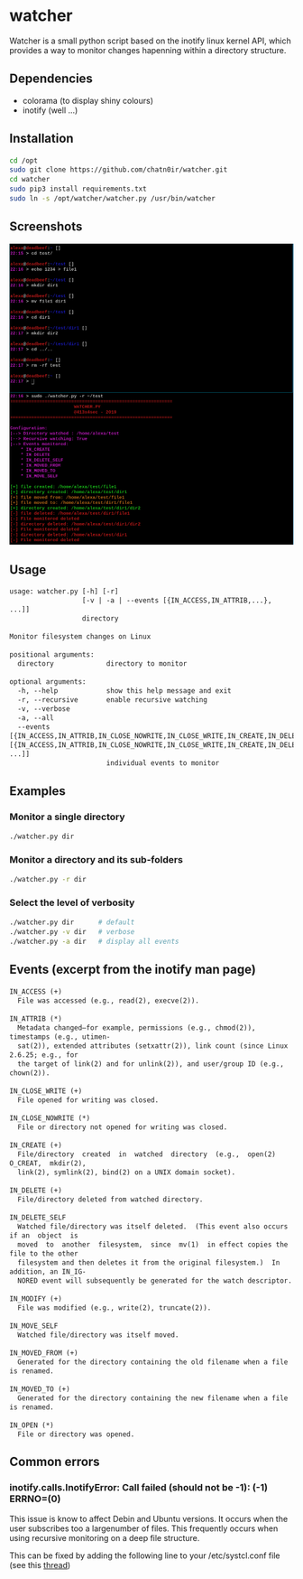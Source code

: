 # watcher
Watcher is a small python script based on the inotify linux kernel API, which provides a way to monitor changes hapenning within a directory structure.

## Dependencies
- colorama (to display shiny colours)
- inotify (well ...)

## Installation
```bash
cd /opt
sudo git clone https://github.com/chatn0ir/watcher.git
cd watcher
sudo pip3 install requirements.txt
sudo ln -s /opt/watcher/watcher.py /usr/bin/watcher 
```

## Screenshots
![](images/image1.png)

## Usage
```
usage: watcher.py [-h] [-r]
                  [-v | -a | --events [{IN_ACCESS,IN_ATTRIB,...}, ...]]
                  directory

Monitor filesystem changes on Linux

positional arguments:
  directory             directory to monitor

optional arguments:
  -h, --help            show this help message and exit
  -r, --recursive       enable recursive watching
  -v, --verbose
  -a, --all
  --events [{IN_ACCESS,IN_ATTRIB,IN_CLOSE_NOWRITE,IN_CLOSE_WRITE,IN_CREATE,IN_DELETE,IN_DELETE_SELF,IN_MODIFY,IN_MOVED_FROM,IN_MOVED_TO,IN_MOVE_SELF,IN_OPEN} [{IN_ACCESS,IN_ATTRIB,IN_CLOSE_NOWRITE,IN_CLOSE_WRITE,IN_CREATE,IN_DELETE,IN_DELETE_SELF,IN_MODIFY,IN_MOVED_FROM,IN_MOVED_TO,IN_MOVE_SELF,IN_OPEN} ...]]
                        individual events to monitor
```

## Examples
### Monitor a single directory
```bash
./watcher.py dir
```

### Monitor a directory and its sub-folders
```bash
./watcher.py -r dir
```

### Select the level of verbosity
```bash 
./watcher.py dir      # default
./watcher.py -v dir   # verbose
./watcher.py -a dir   # display all events
```

## Events (excerpt from the inotify man page)
```
IN_ACCESS (+)
  File was accessed (e.g., read(2), execve(2)).

IN_ATTRIB (*)
  Metadata changed—for example, permissions (e.g., chmod(2)), timestamps (e.g., utimen‐
  sat(2)), extended attributes (setxattr(2)), link count (since Linux 2.6.25; e.g., for
  the target of link(2) and for unlink(2)), and user/group ID (e.g., chown(2)).

IN_CLOSE_WRITE (+)
  File opened for writing was closed.

IN_CLOSE_NOWRITE (*)
  File or directory not opened for writing was closed.

IN_CREATE (+)
  File/directory  created  in  watched  directory  (e.g.,  open(2)  O_CREAT,  mkdir(2),
  link(2), symlink(2), bind(2) on a UNIX domain socket).

IN_DELETE (+)
  File/directory deleted from watched directory.

IN_DELETE_SELF
  Watched file/directory was itself deleted.  (This event also occurs if an  object  is
  moved  to  another  filesystem,  since  mv(1)  in effect copies the file to the other
  filesystem and then deletes it from the original filesystem.)  In addition, an IN_IG‐
  NORED event will subsequently be generated for the watch descriptor.

IN_MODIFY (+)
  File was modified (e.g., write(2), truncate(2)).

IN_MOVE_SELF
  Watched file/directory was itself moved.

IN_MOVED_FROM (+)
  Generated for the directory containing the old filename when a file is renamed.

IN_MOVED_TO (+)
  Generated for the directory containing the new filename when a file is renamed.

IN_OPEN (*)
  File or directory was opened.
```

## Common errors
### inotify.calls.InotifyError: Call failed (should not be -1): (-1) ERRNO=(0)
This issue is know to affect Debin and Ubuntu versions. It occurs when the user subscribes too a largenumber of files. This frequently occurs when using recursive monitoring on a deep file structure.

This can be fixed by adding the following line to your /etc/systcl.conf file (see this [thread](https://github.com/dsoprea/PyInotify/issues/71))
